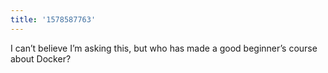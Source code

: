```yaml
---
title: '1578587763'
---
```

I can’t believe I’m asking this, but who has made a good beginner’s course about Docker?
